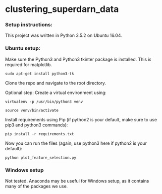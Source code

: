 # clustering_superdarn_data

### Setup instructions:

This project was written in Python 3.5.2 on Ubuntu 16.04.

### Ubuntu setup:

Make sure the Python3 and Python3 tkinter package is installed. This is required for matplotlib. 

`sudo apt-get install python3-tk`

Clone the repo and navigate to the root directory.

Optional step: Create a virtual environment using:

`virtualenv -p /usr/bin/python3 venv`

`source venv/bin/activate`

Install requirements using Pip (if python2 is your default, make sure to use pip3 and python3 commands):

`pip install -r requirements.txt`

Now you can run the files (again, use python3 here if python2 is your default):

`python plot_feature_selection.py`

### Windows setup

Not tested. Anaconda may be useful for Windows setup, as it contains many of the packages we use.
